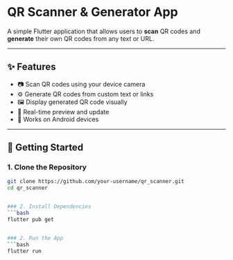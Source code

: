 # QR Scanner & Generator App

A simple Flutter application that allows users to **scan** QR codes and **generate** their own QR codes from any text or URL.

---

## ✨ Features

- 📷 Scan QR codes using your device camera
- ⚙️ Generate QR codes from custom text or links
- 🖼️ Display generated QR code visually
- 🔄 Real-time preview and update
- 📱 Works on Android devices

---

## 🚀 Getting Started

### 1. Clone the Repository
```bash
git clone https://github.com/your-username/qr_scanner.git
cd qr_scanner


### 2. Install Dependencies
```bash
flutter pub get


### 2. Run the App
```bash
flutter run
